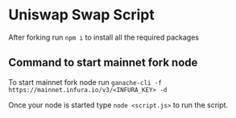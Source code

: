 # Uniswap Swap Script

After forking run ```npm i``` to install all the required packages

## Command to start mainnet fork node

To start mainnet fork node run ```ganache-cli -f https://mainnet.infura.io/v3/<INFURA_KEY> -d```

Once your node is started type ```node <script.js>``` to run the script.